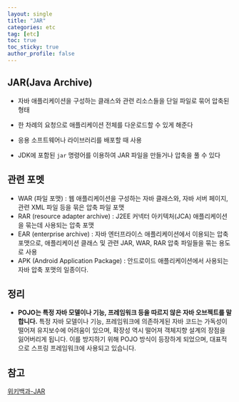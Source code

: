 ```yaml
---
layout: single
title: "JAR"
categories: etc
tag: [etc]
toc: true
toc_sticky: true
author_profile: false
---
```

## JAR(Java Archive)

* 자바 애플리케이션을 구성하는 클래스와 관련 리소스들을 단일 파일로 묶어 압축된 형태
* 한 차례의 요청으로 애플리케이션 전체를 다운로드할 수 있게 해준다
* 응용 소프트웨어나 라이브러리를 배포할 때 사용

*  JDK에 포함된 `jar` 명령어를 이용하여 JAR 파일을 만들거나 압축을 풀 수 있다



## 관련 포멧

- WAR (파일 포맷) : 웹 애플리케이션을 구성하는 자바 클래스와, 자바 서버 페이지, 관련 XML 파일 등을 묶은 압축 파일 포맷
- RAR (resource adapter archive) : J2EE 커넥터 아키텍처(JCA) 애플리케이션을 묶는데 사용되는 압축 포맷
- EAR (enterprise archive) : 자바 엔터프라이스 애플리케이션에서 이용되는 압축 포맷으로, 애플리케이션 클래스 및 관련 JAR, WAR, RAR 압축 파일들을 묶는 용도로 사용
- APK (Android Application Package) : 안드로이드 애플리케이션에서 사용되는 자바 압축 포맷의 일종이다.



## 정리

* **POJO는 특정 자바 모델이나 기능, 프레임워크 등을 따르지 않은 자바 오브젝트를 말합니다.** 특정 자바 모델이나 기능, 프레임워크에 의존하게된 자바 코드는 가독성이 떨어져 유지보수에 어려움이 있으며, 확장성 역시 떨어져 객체지향 설계의 장점을 잃어버리게 됩니다. 이를 방지하기 위해 POJO 방식이 등장하게 되었으며, 대표적으로 스프링 프레임워크에 사용되고 있습니다.



## 참고

<a href="https://ko.wikipedia.org/wiki/Plain_Old_Java_Object" target="_blank">위키백과-JAR</a>




